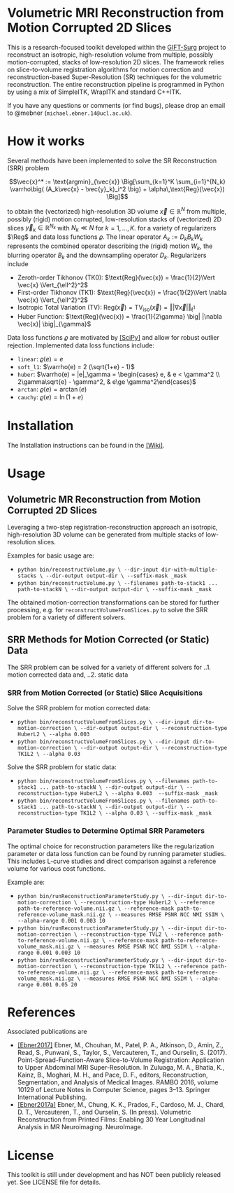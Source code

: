 # Volumetric MRI Reconstruction from Motion Corrupted 2D Slices

This is a research-focused toolkit developed within the [GIFT-Surg](http://www.gift-surg.ac.uk/) project to reconstruct an isotropic, high-resolution volume from multiple, possibly motion-corrupted, stacks of low-resolution 2D slices. The framework relies on slice-to-volume registration algorithms for motion correction and reconstruction-based Super-Resolution (SR) techniques for the volumetric reconstruction. 
The entire reconstruction pipeline is programmed in Python by using a mix of SimpleITK, WrapITK and standard C++ITK.

If you have any questions or comments (or find bugs), please drop an email to @mebner (`michael.ebner.14@ucl.ac.uk`).

# How it works

Several methods have been implemented to solve the SR Reconstruction (SRR) problem
```math
\vec{x}^* := \text{argmin}_{\vec{x}} \Big[\sum_{k=1}^K \sum_{i=1}^{N_k} \varrho\big( (A_k\vec{x} - \vec{y}_k)_i^2 \big) + \alpha\,\text{Reg}(\vec{x}) \Big]
```

to obtain the (vectorized) high-resolution 3D volume $`\vec{x}\in\mathbb{R}^N`$ from multiple, possibly (rigid) motion corrupted, low-resolution stacks of (vectorized) 2D slices $`\vec{y}_k \in\mathbb{R}^{N_k}`$ with $`N_k\ll N`$ for $`k=1,...,\,K`$.
for a variety of regularizers $\Reg$ and data loss functions $`\varrho`$.
The linear operator $`A_k := D_k B_k W_k`$ represents the combined operator describing the (rigid) motion $`W_k`$, the blurring operator $`B_k`$ and the downsampling operator $`D_k`$.
Regularizers include
* Zeroth-order Tikhonov (TK0): $`\text{Reg}(\vec{x}) = \frac{1}{2}\Vert \vec{x} \Vert_{\ell^2}^2`$
* First-order Tikhonov (TK1): $`\text{Reg}(\vec{x}) = \frac{1}{2}\Vert \nabla \vec{x} \Vert_{\ell^2}^2`$
* Isotropic Total Variation (TV): $`\text{Reg}(\vec{x}) = \text{TV}_\text{iso}(\vec{x}) = \big\Vert |\nabla \vec{x}| \big\Vert_{\ell^1}`$
* Huber Function: $`\text{Reg}(\vec{x}) = \frac{1}{2\gamma} \big| |\nabla \vec{x}| \big|_{\gamma}`$

Data loss functions $\varrho$ are motivated by [[SciPy]](https://docs.scipy.org/doc/scipy-0.19.0/reference/generated/scipy.optimize.least_squares.html) and allow for robust outlier rejection. Implemented data loss functions include:
* `linear`: $`\varrho(e) = e `$ 
* `soft_l1`: $`\varrho(e) = 2 (\sqrt{1+e} - 1)`$ 
* `huber`: $`\varrho(e) = |e|_\gamma = \begin{cases} e, & e < \gamma^2 \\ 2\gamma\sqrt{e} - \gamma^2, & e\ge \gamma^2\end{cases}`$
* `arctan`: $`\varrho(e) = \arctan(e)`$
* `cauchy`: $`\varrho(e) = \ln(1 + e)`$

# Installation
The Installation instructions can be found in the [[Wiki]](https://cmiclab.cs.ucl.ac.uk/mebner/VolumetricReconstruction/wikis/home).

# Usage

## Volumetric MR Reconstruction from Motion Corrupted 2D Slices
Leveraging a two-step registration-reconstruction approach an isotropic, high-resolution 3D volume can be generated from multiple stacks of low-resolution slices.

Examples for basic usage are:
* `python bin/reconstructVolume.py \
--dir-input dir-with-multiple-stacks \
--dir-output output-dir \
--suffix-mask _mask`
* `python bin/reconstructVolume.py \
--filenames path-to-stack1 ... path-to-stackN \
--dir-output output-dir \
--suffix-mask _mask`

The obtained motion-correction transformations can be stored for further processing, e.g. for `reconstructVolumeFromSlices.py` to solve the SRR problem for a variety of different solvers.

## SRR Methods for Motion Corrected (or Static) Data

The SRR problem can be solved for a variety of different solvers for
..1. motion corrected data and, 
..2. static data

### SRR from Motion Corrected (or Static) Slice Acquisitions
Solve the SRR problem for motion corrected data:
* `python bin/reconstructVolumeFromSlices.py \
--dir-input dir-to-motion-correction \
--dir-output output-dir \
--reconstruction-type HuberL2 \
--alpha 0.003`
* `python bin/reconstructVolumeFromSlices.py \
--dir-input dir-to-motion-correction \
--dir-output output-dir \
--reconstruction-type TK1L2 \
--alpha 0.03`

Solve the SRR problem for static data:
* `python bin/reconstructVolumeFromSlices.py \
--filenames path-to-stack1 ... path-to-stackN \
--dir-output output-dir \
--reconstruction-type HuberL2 \
--alpha 0.003 
--suffix-mask _mask`
* `python bin/reconstructVolumeFromSlices.py \
--filenames path-to-stack1 ... path-to-stackN \
--dir-output output-dir \
--reconstruction-type TK1L2 \
--alpha 0.03 \
--suffix-mask _mask`

### Parameter Studies to Determine Optimal SRR Parameters
The optimal choice for reconstruction parameters like the regularization parameter or data loss function can be found by running parameter studies. This includes L-curve studies and direct comparison against a reference volume for various cost functions.

Example are:
* `python bin/runReconstructionParameterStudy.py \
--dir-input dir-to-motion-correction \
--reconstruction-type HuberL2 \
--reference path-to-reference-volume.nii.gz \
--reference-mask path-to-reference-volume_mask.nii.gz \
--measures RMSE PSNR NCC NMI SSIM \
--alpha-range 0.001 0.003 10`
* `python bin/runReconstructionParameterStudy.py \
--dir-input dir-to-motion-correction \
--reconstruction-type TVL2 \
--reference path-to-reference-volume.nii.gz \
--reference-mask path-to-reference-volume_mask.nii.gz \
--measures RMSE PSNR NCC NMI SSIM \
--alpha-range 0.001 0.003 10`
* `python bin/runReconstructionParameterStudy.py \
--dir-input dir-to-motion-correction \
--reconstruction-type TK1L2 \
--reference path-to-reference-volume.nii.gz \
--reference-mask path-to-reference-volume_mask.nii.gz \
--measures RMSE PSNR NCC NMI SSIM \
--alpha-range 0.001 0.05 20`


# References
Associated publications are 
* [[Ebner2017]](https://link.springer.com/chapter/10.1007%2F978-3-319-52280-7_1) Ebner, M., Chouhan, M., Patel, P. A., Atkinson, D., Amin, Z., Read, S., Punwani, S., Taylor, S., Vercauteren, T., and Ourselin, S. (2017). Point-Spread-Function-Aware Slice-to-Volume Registration: Application to Upper Abdominal MRI Super-Resolution. In Zuluaga, M. A., Bhatia, K., Kainz, B., Moghari, M. H., and Pace, D. F., editors, Reconstruction, Segmentation, and Analysis of Medical Images. RAMBO 2016, volume 10129 of Lecture Notes in Computer Science, pages 3–13. Springer International Publishing.
* [[Ebner2017a]](https://www.journals.elsevier.com/neuroimage) Ebner, M., Chung, K. K., Prados, F., Cardoso, M. J., Chard, D. T., Vercauteren, T., and Ourselin, S. (In press). Volumetric Reconstruction from Printed Films: Enabling 30 Year Longitudinal Analysis in MR Neuroimaging. NeuroImage.


# License
This toolkit is still under development and has NOT been publicly released yet.
See LICENSE file for details.
